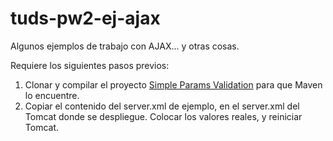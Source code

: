 # tuds-pw2-ej-ajax
Algunos ejemplos de trabajo con AJAX... y otras cosas.

Requiere los siguientes pasos previos:

1. Clonar y compilar el proyecto [Simple Params Validation](https://github.com/mppfiles/utils-validation-simple) para que Maven lo encuentre.
2. Copiar el contenido del server.xml de ejemplo, en el server.xml del Tomcat donde se despliegue. Colocar los valores reales, y reiniciar Tomcat.